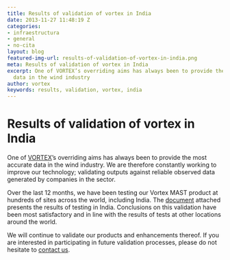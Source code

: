 ```yaml
---
title: Results of validation of vortex in India
date: 2013-11-27 11:48:19 Z
categories:
- infraestructura
- general
- no-cita
layout: blog
featured-img-url: results-of-validation-of-vortex-in-india.png
meta: Results of validation of vortex in India
excerpt: One of VORTEX’s overriding aims has always been to provide the most accurate
  data in the wind industry
author: vortex
keywords: results, validation, vortex, india
---
```


# Results of validation of vortex in India


One of [VORTEX](http://www.vortex.es/?utm_source=Vortex+users&utm_campaign=9d7f9c6c08-Turkish_Validation10_24_2013&utm_medium=email&utm_term=0_76f80cadf1-9d7f9c6c08-)’s overriding aims has always been to provide the most accurate data in the wind industry. We are therefore constantly working to improve our technology; validating outputs against reliable observed data generated by companies in the sector.
 
Over the last 12 months, we have been testing our Vortex MAST product at hundreds of sites across the world, including India. The [document](http://www.vortex.es/docs/IndiaVORTEXvalidation.pdf?utm_source=Vortex+users&utm_campaign=9d7f9c6c08-Turkish_Validation10_24_2013&utm_medium=email&utm_term=0_76f80cadf1-9d7f9c6c08-) attached presents the results of testing in India. Conclusions on this validation have been most satisfactory and in line with the results of tests at other locations around the world.
 
We will continue to validate our products and enhancements thereof. If you are interested in participating in future validation processes, please do not hesitate to [contact us](/about-us/).
